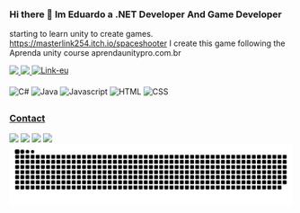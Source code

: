 ### Hi there 👋 Im Eduardo a .NET Developer And Game Developer
starting to learn unity to create games. <br>
https://masterlink254.itch.io/spaceshooter I create this game following the Aprenda unity course aprendaunitypro.com.br

<div>
  <a href="https://github.com/Eduardo-Thais">
  <img height="180em" src="https://github-readme-stats.vercel.app/api?username=Eduardo-Thais&show_icons=true&theme=dracula&include_all_commits=true&count_private=true" />
  <img height="180em" src="https://github-readme-stats.vercel.app/api/top-langs/?username=Eduardo-Thais&theme=dracula&layout=compact&langs_count=16" />
  <img align="top" alt="Link-eu" heigth="125" width="125" src="https://cdn.discordapp.com/attachments/1186041362508951582/1288327532243845120/Link.png?ex=66f4c803&is=66f37683&hm=c9d7ffcb9168066d408bd1f1f48ef999216596d85459addc541d6f2c53718bc9&">
</div>

<div style="display: inline-block"><br>
  <img align="center" alt="C#" heigth="30" width="40" src="https://cdn.jsdelivr.net/gh/devicons/devicon@latest/icons/csharp/csharp-original.svg">
  <img align="center" alt="Java" heigth="30" width="40" src="https://cdn.jsdelivr.net/gh/devicons/devicon@latest/icons/java/java-original.svg">
  <img align="center" alt="Javascript" heigth="30" width="40" src="https://cdn.jsdelivr.net/gh/devicons/devicon@latest/icons/javascript/javascript-original.svg">
  <img align="center" alt="HTML" heigth="30" width="40" src="https://cdn.jsdelivr.net/gh/devicons/devicon@latest/icons/html5/html5-original.svg">
  <img align="center" alt="CSS" heigth="30" width="40" src="https://cdn.jsdelivr.net/gh/devicons/devicon@latest/icons/css3/css3-original.svg">
</div>

##
### Contact
<div>
  <a href="https://www.linkedin.com/in/eduardo-thais/" target="_blank"><img src="https://img.shields.io/badge/LinkedIn-0077B5?style=for-the-badge&logo=linkedin&logoColor=white" target="_blank"></a>
  <a href="https://www.instagram.com/_eduardo_thais_/" target="_blank"><img src="https://img.shields.io/badge/Instagram-E4405F?style=for-the-badge&logo=instagram&logoColor=white" target="_blank"></a>
  <a href="https://www.twitch.tv/masterlink254" target="_blank"><img src="https://img.shields.io/badge/Twitch-9146FF?style=for-the-badge&logo=twitch&logoColor=white" target="_blank"></a>
  <a href="mailto:dudu2541999@gmail.com" target="_blank"><img src="https://img.shields.io/badge/Gmail-D14836?style=for-the-badge&logo=gmail&logoColor=white" target="_blank"></a>
  
</div>

<div>
  <picture>
    <source media="(prefers-color-scheme: dark)" srcset="https://raw.githubusercontent.com/Eduardo-Thais/Eduardo-Thais/output/github-contribution-grid-snake-dark.svg">
    <source media="(prefers-color-scheme: light)" srcset="https://raw.githubusercontent.com/Eduardo-Thais/Eduardo-Thais/output/github-contribution-grid-snake.svg">
    <img alt="github contribution grid snake animation" src="https://raw.githubusercontent.com/Eduardo-Thais/Eduardo-Thais/output/github-contribution-grid-snake.svg">
  </picture>
</div>
<!--
**Eduardo-Thais/Eduardo-Thais** is a ✨ _special_ ✨ repository because its `README.md` (this file) appears on your GitHub profile.

Here are some ideas to get you started:

- 🔭 I’m currently working on Back-end and Game Dev
- 🌱 I’m currently learning C# and Java
- 👯 I’m looking to collaborate on ...
- 🤔 I’m looking for help with ...
- 💬 Ask me about ...
- 📫 How to reach me: ...
- 😄 Pronouns: ...
- ⚡ Fun fact: ...
-->
